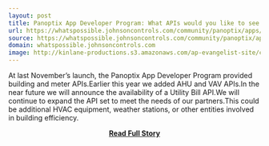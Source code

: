 ```yaml
---
layout: post
title: Panoptix App Developer Program: What APIs would you like to see
url: https://whatspossible.johnsoncontrols.com/community/panoptix/apps/developer/blog/2013/03/08/what-apis-would-you-like-to-see-in-the-panoptix-app-developer-program#
source: https://whatspossible.johnsoncontrols.com/community/panoptix/apps/developer/blog/2013/03/08/what-apis-would-you-like-to-see-in-the-panoptix-app-developer-program#
domain: whatspossible.johnsoncontrols.com
image: http://kinlane-productions.s3.amazonaws.com/ap-evangelist-site/curated/screenshots/9352_api500_com.png
---
```


<p>At last November’s launch, the Panoptix App Developer Program provided building and meter APIs.Earlier this year we added AHU and VAV APIs.In the near future we will announce the availability of a Utility Bill API.We will continue to expand the API set to meet the needs of our partners.This could be additional HVAC equipment, weather stations, or other entities involved in building efficiency.</p>
<center><p><a href="https://whatspossible.johnsoncontrols.com/community/panoptix/apps/developer/blog/2013/03/08/what-apis-would-you-like-to-see-in-the-panoptix-app-developer-program#" style='padding:25px; font-sze:18px; font-weight: bold;'>Read Full Story</a></p></center>
